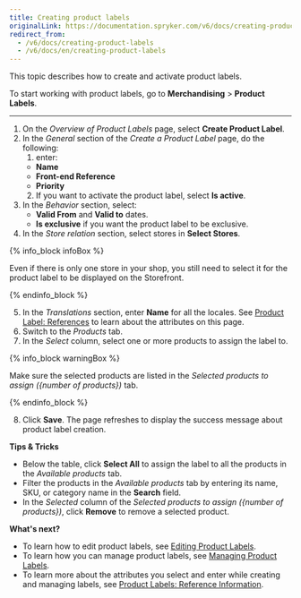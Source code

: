 ```yaml
---
title: Creating product labels
originalLink: https://documentation.spryker.com/v6/docs/creating-product-labels
redirect_from:
  - /v6/docs/creating-product-labels
  - /v6/docs/en/creating-product-labels
---
```


This topic describes how to create and activate product labels.

To start working with product labels, go to **Merchandising** > **Product Labels**.

---
1. On the *Overview of Product Labels* page, select **Create Product Label**.
2. In the *General* section of the *Create a Product Label* page, do the following:
    1. enter:
    * **Name**
    * **Front-end Reference**
    * **Priority**
    2. If you want to activate the product label, select **Is active**.
3. In the *Behavior* section, select:
    * **Valid From** and **Valid to** dates.
    * **Is exclusive** if you want the product label to be exclusive.
4. In the *Store relation* section, select stores in **Select Stores**.

{% info_block infoBox %}

Even if there is only one store in your shop, you still need to select it for the product label to be displayed on the Storefront.

{% endinfo_block %}

5. In the *Translations* section, enter **Name** for all the locales.
See [Product Label: References](https://documentation.spryker.com/docs/product-labels-reference-information) to learn about the attributes on this page.
6. Switch to the *Products* tab.
7. In the *Select* column, select one or more products to assign the label to. 

{% info_block warningBox %}

Make sure the selected products are listed in the *Selected products to assign ({number of products})* tab.

{% endinfo_block %}

8. Click **Save**.
The page refreshes to display the success message about product label creation.

**Tips & Tricks**
* Below the table, click **Select All** to assign the label to all the products in the *Available products* tab.
* Filter the products in the *Available products* tab by entering its name, SKU, or category name in the **Search** field.
* In the *Selected* column of the *Selected products to assign ({number of products})*, click **Remove** to remove a selected product.


**What's next?**

* To learn how to edit product labels, see [Editing Product Labels](https://documentation.spryker.com/docs/en/managing-product-labels#editing-product-labels).
* To learn how you can manage product labels, see [Managing Product Labels](https://documentation.spryker.com/docs/managing-product-labels).
* To learn more about the attributes you select and enter while creating and managing labels, see [Product Labels: Reference Information](https://documentation.spryker.com/docs/product-labels-reference-information).


